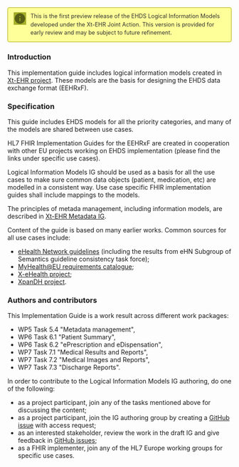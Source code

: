   <div style="
  border: 1px solid #aaaa00;
  border-radius: 4px;
  background-color: #ffff99;
  padding: 0.8em 1em;
  margin: 1em 0;
  display: flex;
  align-items: flex-start;
  gap: 0.8em;
  max-width: 100%;
  box-sizing: border-box;
  font-size: 0.9em;
  line-height: 1.5;
">

  <!-- Info icon -->
  <div style="flex-shrink: 0; display: flex; align-items: center; justify-content: center;">
    <img 
      src="24px.svg" 
      alt="Information icon" 
      style="height: 28px; width: 28px; filter: invert(35%) sepia(70%) saturate(400%) hue-rotate(25deg) brightness(85%);"
    />
  </div>

  <!-- Text -->
  <div style="flex: 1 1 auto; text-align: left; color: #333;">
    <p style="margin: 0;">This is the first preview release of the EHDS Logical Information Models developed under the Xt-EHR Joint Action. This version is provided for early review and may be subject to future refinement.</p>
  </div>

</div>

<style>
@media (max-width: 600px) {
  div[style*="display: flex;"][style*='background-color: #ffff99'] {
    flex-direction: column;
    align-items: flex-start;
  }
}
</style>

### Introduction
This implementation guide includes logical information models created in [Xt-EHR project](https://www.xt-ehr.eu/work-packages). These models are the basis for designing the EHDS data exchange format (EEHRxF).  


### Specification
This guide includes EHDS models for all the priority categories, and many of the models are shared between use cases.

HL7 FHIR Implementation Guides for the EEHRxF are created in cooperation with other EU projects working on EHDS implementation (please find the links under specific use cases).  

Logical Information Models IG should be used as a basis for all the use cases to make sure common data objects (patient, medication, etc) are modelled in a consistent way. Use case specific FHIR implementation guides shall include mappings to the models.  

The principles of metada management, including information models, are described in [Xt-EHR Metadata IG](https://xt-ehr.github.io/xt-ehr-metadata/).  

Content of the guide is based on many earlier works. Common sources for all use cases include:
- [eHealth Network guidelines](https://health.ec.europa.eu/ehealth-digital-health-and-care/eu-cooperation/ehealth-network_en#ehealth-network-guidelines) (including the results from eHN Subgroup of Semantics guideline consistency task force);  
- [MyHealth@EU requirements catalogue](https://webgate.ec.europa.eu/fpfis/wikis/display/EHDSI/1.+MyHealth@EU+Requirements+Catalogue);  
- [X-eHealth project](https://x-ehealth.min-saude.pt/);  
- [XpanDH project](https://build.fhir.org/ig/hl7-eu/xpandh/).  

### Authors and contributors

This Implementation Guide is a work result across different work packages:  
- WP5 Task 5.4 "Metadata management",  
- WP6 Task 6.1 "Patient Summary",  
- WP6 Task 6.2 "ePrescription and eDispensation",  
- WP7 Task 7.1 "Medical Results and Reports",  
- WP7 Task 7.2 "Medical Images and Reports",  
- WP7 Task 7.3 "Discharge Reports".  

In order to contribute to the Logical Information Models IG authoring, do one of the following:  
- as a project participant, join any of the tasks mentioned above for discussing the content;  
- as a project participant, join the IG authoring group by creating a [GitHub issue](https://github.com/Xt-EHR/xt-ehr-common/issues) with access request;  
- as an interested stakeholder, review the work in the draft IG and give feedback in [GitHub issues](https://github.com/Xt-EHR/xt-ehr-common/issues);  
- as a FHIR implementer, join any of the HL7 Europe working groups for specific use cases.  

<br/><br/>
